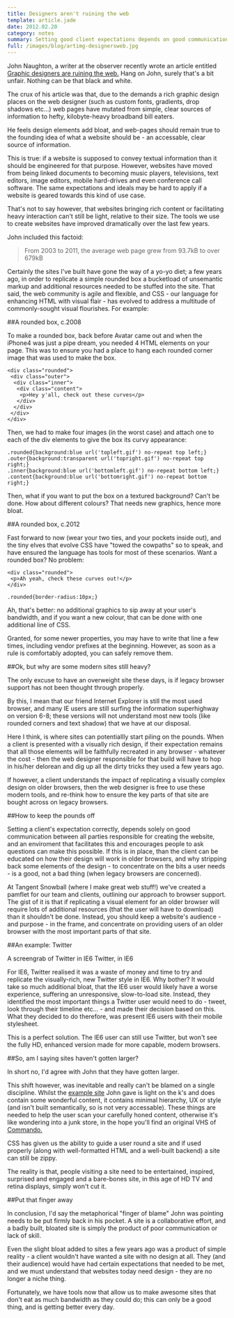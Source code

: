 ```yaml
---
title: Designers aren't ruining the web
template: article.jade
date: 2012.02.20
category: notes
summary: Setting good client expectations depends on good communication between all parties responsible for creating a website; an enviroment that facilitates this and encourages people to ask questions can make this possible
full: /images/blog/artimg-designersweb.jpg
---
```


John Naughton, a writer at the observer recently wrote an article entitled [Graphic designers are ruining the web.]("http://www.guardian.co.uk/technology/2012/feb/19/john-naughton-webpage-obesity") Hang on John, surely that's a bit unfair. Nothing can be that black and white.

The crux of his article was that, due to the demands a rich graphic design places on the web designer (such as custom fonts, gradients, drop shadows etc...) web pages have mutated from simple, clear sources of information to hefty, kilobyte-heavy broadband bill eaters.

He feels design elements add bloat, and web-pages should remain true to the founding idea of what a website should be - an accessable, clear source of information.

This is true: if a website is supposed to convey textual information than it should be engineered for that purpose. However, websites have moved from being linked documents to becoming music players, televisions, text editors, image editors, mobile hard-drives and even conference call software. The same expectations and ideals may be hard to apply if a website is geared towards this kind of use case.

That's not to say however, that websites bringing rich content or facilitating heavy interaction can't still be light, relative to their size. The tools we use to create websites have improved dramatically over the last few years.

John included this factoid:

> From 2003 to 2011, the average web page grew from 93.7kB to over 679kB

Certainly the sites I've built have gone the way of a yo-yo diet; a few years ago, in order to replicate a simple rounded box a bucketload of unsemantic markup and additional resources needed to be stuffed into the site. That said, the web community is agile and flexible, and CSS - our language for enhancing HTML with visual flair - has evolved to address a multitude of commonly-sought visual flourishes. For example:

##A rounded box, c.2008

To make a rounded box, back before Avatar came out and when the iPhone4 was just a pipe dream, you needed 4 HTML elements on your page. This was to ensure you had a place to hang each rounded corner image that was used to make the box.

	<div class="rounded">
	 <div class="outer">
	  <div class="inner">
	   <div class="content">
	    <p>Hey y'all, check out these curves</p>
	   </div>
	  </div>
	 </div>
	</div>

Then, we had to make four images (in the worst case) and attach one to each of the div elements to give the box its curvy appearance:

	.rounded{background:blue url('topleft.gif') no-repeat top left;}
	.outer{background:transparent url('topright.gif') no-repeat top right;}
	.inner{background:blue url('bottomleft.gif') no-repeat bottom left;}
	.content{background:blue url('bottomright.gif') no-repeat bottom right;}

Then, what if you want to put the box on a textured background? Can't be done. How about different colours? That needs new graphics, hence more bloat.

##A rounded box, c.2012

Fast forward to now (wear your two ties, and your pockets inside out), and the tiny elves that evolve CSS have "towed the cowpaths" so to speak, and have ensured the language has tools for most of these scenarios. Want a rounded box? No problem:

	<div class="rounded">
	 <p>Ah yeah, check these curves out!</p>
	</div>

	.rounded{border-radius:10px;}

Ah, that's better: no additional graphics to sip away at your user's bandwidth, and if you want a new colour, that can be done with one additional line of CSS.

Granted, for some newer properties, you may have to write that line a few times, including vendor prefixes at the beginning. However, as soon as a rule is comfortably adopted, you can safely remove them.

##Ok, but why are some modern sites still heavy?

The only excuse to have an overweight site these days, is if legacy browser support has not been thought through properly.

By this, I mean that our friend Internet Explorer is still the most used browser, and many IE users are still surfing the information superhighway on version 6-8; these versions will not understand most new tools (like rounded corners and text shadow) that we have at our disposal.

Here I think, is where sites can potentiallly start piling on the pounds. When a client is presented with a visually rich design, if their expectation remains that all those elements will be faithfully recreated in any browser - whatever the cost - then the web designer responsible for that build will have to hop in his/her delorean and dig up all the dirty tricks they used a few years ago.

If however, a client understands the impact of replicating a visually complex design on older browsers, then the web designer is free to use these modern tools, and re-think how to ensure the key parts of that site are bought across on legacy browsers.

##How to keep the pounds off

Setting a client's expectation correctly, depends solely on good communication between all parties responsible for creating the website, and an enviroment that facilitates this and encourages people to ask questions can make this possible. If this is in place, than the client can be educated on how their design will work in older browsers, and why stripping back some elements of the design - to concentrate on the bits a user needs - is a good, not a bad thing (when legacy browsers are concerned).

At Tangent Snowball (where I make great web stuff!) we've created a pamflet for our team and clients, outlining our approach to browser support. The gist of it is that if replicating a visual element for an older browser will require lots of additional resources (that the user will have to download) than it shouldn't be done. Instead, you should keep a website's audience - and purpose - in the frame, and concentrate on providing users of an older browser with the most important parts of that site.

##An example: Twitter

A screengrab of Twitter in IE6 Twitter, in IE6

For IE6, Twitter realised it was a waste of money and time to try and replicate the visually-rich, new Twitter style in IE6. Why bother? It would take so much additional bloat, that the IE6 user would likely have a worse experience, suffering an unresponsive, slow-to-load site. Instead, they identified the most important things a Twitter user would need to do - tweet, look through their timeline etc... - and made their decision based on this. What they decided to do therefore, was present IE6 users with their mobile stylesheet.

This is a perfect solution. The IE6 user can still use Twitter, but won't see the fully HD, enhanced version made for more capable, modern browsers.

##So, am I saying sites haven't gotten larger?

In short no, I'd agree with John that they have gotten larger.

This shift however, was inevitable and really can't be blamed on a single discipline. Whilst the [example site]("http://norvig.com/") John gave is light on the k's and does contain some wonderful content, it contains minimal hierarchy, UX or style (and isn't built semantically, so is not very accessable). These things are needed to help the user scan your carefully honed content, otherwise it's like wondering into a junk store, in the hope you'll find an original VHS of [Commando.]("http://www.youtube.com/watch?v=0B5xEBASwgE")

CSS has given us the ability to guide a user round a site and if used properly (along with well-formatted HTML and a well-built backend) a site can still be zippy.

The reality is that, people visiting a site need to be entertained, inspired, surprised and engaged and a bare-bones site, in this age of HD TV and retina displays, simply won't cut it.

##Put that finger away

In conclusion, I'd say the metaphorical "finger of blame" John was pointing needs to be put firmly back in his pocket. A site is a collaborative effort, and a badly built, bloated site is simply the product of poor communication or lack of skill.

Even the slight bloat added to sites a few years ago was a product of simple reality - a client wouldn't have wanted a site with no design at all. They (and their audience) would have had certain expectations that needed to be met, and we must understand that websites today need design - they are no longer a niche thing.

Fortunately, we have tools now that allow us to make awesome sites that don't eat as much bandwidth as they could do; this can only be a good thing, and is getting better every day.
